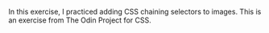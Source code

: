 In this exercise, I practiced adding CSS chaining selectors to images. This is an exercise from The Odin Project for CSS.